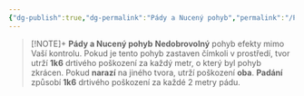 ```yaml
---
{"dg-publish":true,"dg-permalink":"Pády a Nucený pohyb","permalink":"/Pády a Nucený pohyb/"}
---
```


>[!NOTE]+ **Pády a Nucený pohyb**
>**Nedobrovolný** pohyb efekty mimo Vaší kontrolu. Pokud je tento pohyb zastaven čímkoli v prostředí, tvor utrží **1k6** drtivého poškození za každý metr, o který byl pohyb zkrácen. Pokud **narazí** na jiného tvora, utrží poškození **oba**.
>**Padání** způsobí **1k6** drtivého poškození za každé 2 metry pádu.

